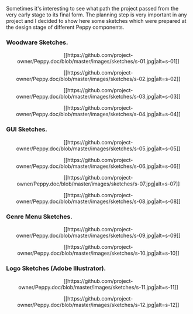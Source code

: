 Sometimes it's interesting to see what path the project passed from the very early stage to its final form. The planning step is very important in any project and I decided to show here some sketches which were prepared at the design stage of different Peppy components.

### Woodware Sketches.
<p align="center">
[[https://github.com/project-owner/Peppy.doc/blob/master/images/sketches/s-01.jpg|alt=s-01]]
</p>

<p align="center">
[[https://github.com/project-owner/Peppy.doc/blob/master/images/sketches/s-02.jpg|alt=s-02]]
</p>

<p align="center">
[[https://github.com/project-owner/Peppy.doc/blob/master/images/sketches/s-03.jpg|alt=s-03]]
</p>

<p align="center">
[[https://github.com/project-owner/Peppy.doc/blob/master/images/sketches/s-04.jpg|alt=s-04]]
</p>

### GUI Sketches.
<p align="center">
[[https://github.com/project-owner/Peppy.doc/blob/master/images/sketches/s-05.jpg|alt=s-05]]
</p>

<p align="center">
[[https://github.com/project-owner/Peppy.doc/blob/master/images/sketches/s-06.jpg|alt=s-06]]
</p>

<p align="center">
[[https://github.com/project-owner/Peppy.doc/blob/master/images/sketches/s-07.jpg|alt=s-07]]
</p>

<p align="center">
[[https://github.com/project-owner/Peppy.doc/blob/master/images/sketches/s-08.jpg|alt=s-08]]
</p>

### Genre Menu Sketches.
<p align="center">
[[https://github.com/project-owner/Peppy.doc/blob/master/images/sketches/s-09.jpg|alt=s-09]]
</p>

<p align="center">
[[https://github.com/project-owner/Peppy.doc/blob/master/images/sketches/s-10.jpg|alt=s-10]]
</p>

### Logo Sketches (Adobe Illustrator).
<p align="center">
[[https://github.com/project-owner/Peppy.doc/blob/master/images/sketches/s-11.jpg|alt=s-11]]
</p>

<p align="center">
[[https://github.com/project-owner/Peppy.doc/blob/master/images/sketches/s-12.jpg|alt=s-12]]
</p>


